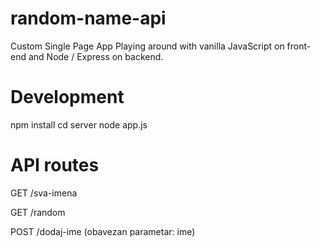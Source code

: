 # random-name-api
Custom Single Page App
Playing around with vanilla JavaScript on front-end and Node / Express on backend.

# Development

npm install
cd server
node app.js

# API routes

GET
/sva-imena

GET
/random

POST
/dodaj-ime
(obavezan parametar: ime)


